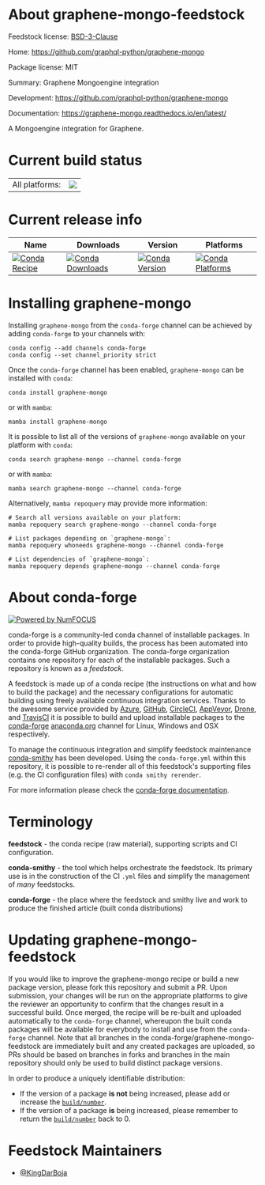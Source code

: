 About graphene-mongo-feedstock
==============================

Feedstock license: [BSD-3-Clause](https://github.com/conda-forge/graphene-mongo-feedstock/blob/main/LICENSE.txt)

Home: https://github.com/graphql-python/graphene-mongo

Package license: MIT

Summary: Graphene Mongoengine integration

Development: https://github.com/graphql-python/graphene-mongo

Documentation: https://graphene-mongo.readthedocs.io/en/latest/

A Mongoengine integration for Graphene.

Current build status
====================


<table><tr><td>All platforms:</td>
    <td>
      <a href="https://dev.azure.com/conda-forge/feedstock-builds/_build/latest?definitionId=9237&branchName=main">
        <img src="https://dev.azure.com/conda-forge/feedstock-builds/_apis/build/status/graphene-mongo-feedstock?branchName=main">
      </a>
    </td>
  </tr>
</table>

Current release info
====================

| Name | Downloads | Version | Platforms |
| --- | --- | --- | --- |
| [![Conda Recipe](https://img.shields.io/badge/recipe-graphene--mongo-green.svg)](https://anaconda.org/conda-forge/graphene-mongo) | [![Conda Downloads](https://img.shields.io/conda/dn/conda-forge/graphene-mongo.svg)](https://anaconda.org/conda-forge/graphene-mongo) | [![Conda Version](https://img.shields.io/conda/vn/conda-forge/graphene-mongo.svg)](https://anaconda.org/conda-forge/graphene-mongo) | [![Conda Platforms](https://img.shields.io/conda/pn/conda-forge/graphene-mongo.svg)](https://anaconda.org/conda-forge/graphene-mongo) |

Installing graphene-mongo
=========================

Installing `graphene-mongo` from the `conda-forge` channel can be achieved by adding `conda-forge` to your channels with:

```
conda config --add channels conda-forge
conda config --set channel_priority strict
```

Once the `conda-forge` channel has been enabled, `graphene-mongo` can be installed with `conda`:

```
conda install graphene-mongo
```

or with `mamba`:

```
mamba install graphene-mongo
```

It is possible to list all of the versions of `graphene-mongo` available on your platform with `conda`:

```
conda search graphene-mongo --channel conda-forge
```

or with `mamba`:

```
mamba search graphene-mongo --channel conda-forge
```

Alternatively, `mamba repoquery` may provide more information:

```
# Search all versions available on your platform:
mamba repoquery search graphene-mongo --channel conda-forge

# List packages depending on `graphene-mongo`:
mamba repoquery whoneeds graphene-mongo --channel conda-forge

# List dependencies of `graphene-mongo`:
mamba repoquery depends graphene-mongo --channel conda-forge
```


About conda-forge
=================

[![Powered by
NumFOCUS](https://img.shields.io/badge/powered%20by-NumFOCUS-orange.svg?style=flat&colorA=E1523D&colorB=007D8A)](https://numfocus.org)

conda-forge is a community-led conda channel of installable packages.
In order to provide high-quality builds, the process has been automated into the
conda-forge GitHub organization. The conda-forge organization contains one repository
for each of the installable packages. Such a repository is known as a *feedstock*.

A feedstock is made up of a conda recipe (the instructions on what and how to build
the package) and the necessary configurations for automatic building using freely
available continuous integration services. Thanks to the awesome service provided by
[Azure](https://azure.microsoft.com/en-us/services/devops/), [GitHub](https://github.com/),
[CircleCI](https://circleci.com/), [AppVeyor](https://www.appveyor.com/),
[Drone](https://cloud.drone.io/welcome), and [TravisCI](https://travis-ci.com/)
it is possible to build and upload installable packages to the
[conda-forge](https://anaconda.org/conda-forge) [anaconda.org](https://anaconda.org/)
channel for Linux, Windows and OSX respectively.

To manage the continuous integration and simplify feedstock maintenance
[conda-smithy](https://github.com/conda-forge/conda-smithy) has been developed.
Using the ``conda-forge.yml`` within this repository, it is possible to re-render all of
this feedstock's supporting files (e.g. the CI configuration files) with ``conda smithy rerender``.

For more information please check the [conda-forge documentation](https://conda-forge.org/docs/).

Terminology
===========

**feedstock** - the conda recipe (raw material), supporting scripts and CI configuration.

**conda-smithy** - the tool which helps orchestrate the feedstock.
                   Its primary use is in the construction of the CI ``.yml`` files
                   and simplify the management of *many* feedstocks.

**conda-forge** - the place where the feedstock and smithy live and work to
                  produce the finished article (built conda distributions)


Updating graphene-mongo-feedstock
=================================

If you would like to improve the graphene-mongo recipe or build a new
package version, please fork this repository and submit a PR. Upon submission,
your changes will be run on the appropriate platforms to give the reviewer an
opportunity to confirm that the changes result in a successful build. Once
merged, the recipe will be re-built and uploaded automatically to the
`conda-forge` channel, whereupon the built conda packages will be available for
everybody to install and use from the `conda-forge` channel.
Note that all branches in the conda-forge/graphene-mongo-feedstock are
immediately built and any created packages are uploaded, so PRs should be based
on branches in forks and branches in the main repository should only be used to
build distinct package versions.

In order to produce a uniquely identifiable distribution:
 * If the version of a package **is not** being increased, please add or increase
   the [``build/number``](https://docs.conda.io/projects/conda-build/en/latest/resources/define-metadata.html#build-number-and-string).
 * If the version of a package **is** being increased, please remember to return
   the [``build/number``](https://docs.conda.io/projects/conda-build/en/latest/resources/define-metadata.html#build-number-and-string)
   back to 0.

Feedstock Maintainers
=====================

* [@KingDarBoja](https://github.com/KingDarBoja/)

